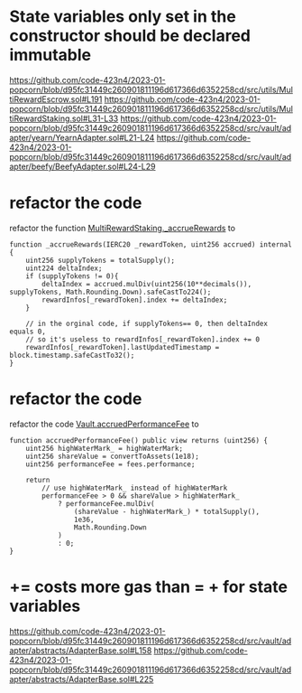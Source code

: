 # State variables only set in the constructor should be declared immutable

https://github.com/code-423n4/2023-01-popcorn/blob/d95fc31449c260901811196d617366d6352258cd/src/utils/MultiRewardEscrow.sol#L191
https://github.com/code-423n4/2023-01-popcorn/blob/d95fc31449c260901811196d617366d6352258cd/src/utils/MultiRewardStaking.sol#L31-L33
https://github.com/code-423n4/2023-01-popcorn/blob/d95fc31449c260901811196d617366d6352258cd/src/vault/adapter/yearn/YearnAdapter.sol#L21-L24
https://github.com/code-423n4/2023-01-popcorn/blob/d95fc31449c260901811196d617366d6352258cd/src/vault/adapter/beefy/BeefyAdapter.sol#L24-L29

# refactor the code 
refactor the function [MultiRewardStaking._accrueRewards](https://github.com/code-423n4/2023-01-popcorn/blob/d95fc31449c260901811196d617366d6352258cd/src/utils/MultiRewardStaking.sol#L402-L410)
to 

    function _accrueRewards(IERC20 _rewardToken, uint256 accrued) internal {
        uint256 supplyTokens = totalSupply();
        uint224 deltaIndex;
        if (supplyTokens != 0){
            deltaIndex = accrued.mulDiv(uint256(10**decimals()), supplyTokens, Math.Rounding.Down).safeCastTo224();
            rewardInfos[_rewardToken].index += deltaIndex;
        }

        // in the orginal code, if supplyTokens== 0, then deltaIndex equals 0,
        // so it's useless to rewardInfos[_rewardToken].index += 0
        rewardInfos[_rewardToken].lastUpdatedTimestamp = block.timestamp.safeCastTo32();
    }

# refactor the code
refactor the code [Vault.accruedPerformanceFee](https://github.com/code-423n4/2023-01-popcorn/blob/d95fc31449c260901811196d617366d6352258cd/src/vault/Vault.sol#L447-L460) to

    function accruedPerformanceFee() public view returns (uint256) {
        uint256 highWaterMark_ = highWaterMark;
        uint256 shareValue = convertToAssets(1e18);
        uint256 performanceFee = fees.performance;

        return
            // use highWaterMark_ instead of highWaterMark
            performanceFee > 0 && shareValue > highWaterMark_
                ? performanceFee.mulDiv(
                    (shareValue - highWaterMark_) * totalSupply(),
                    1e36,
                    Math.Rounding.Down
                )
                : 0;
    }

# <x> += <y> costs more gas than <x> = <x> + <y> for state variables
https://github.com/code-423n4/2023-01-popcorn/blob/d95fc31449c260901811196d617366d6352258cd/src/vault/adapter/abstracts/AdapterBase.sol#L158
https://github.com/code-423n4/2023-01-popcorn/blob/d95fc31449c260901811196d617366d6352258cd/src/vault/adapter/abstracts/AdapterBase.sol#L225